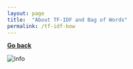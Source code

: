 ```yaml
---
layout: page 
title:  "About TF-IDF and Bag of Words"
permalink: /tf-idf-bow
---
```

__[Go back][home]__

![info]({{site.baseurl}}/embed/9-06-24.png)

[home]: https://eugene-s-hwang.github.io/ai-machine_learning/